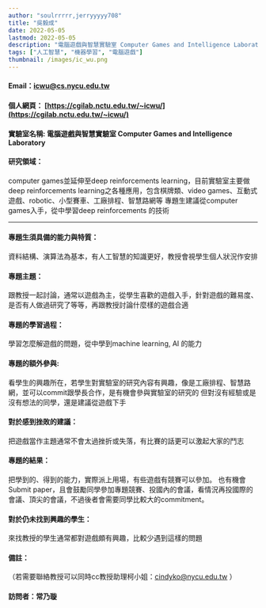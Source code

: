 ```yaml
---
author: "soulrrrrr,jerryyyyy708"
title: "吳毅成"
date: 2022-05-05
lastmod: 2022-05-05
description: "電腦遊戲與智慧實驗室 Computer Games and Intelligence Laboratory"
tags: ["人工智慧", "機器學習", "電腦遊戲"]
thumbnail: /images/ic_wu.png
---
```


#### Email：icwu@cs.nycu.edu.tw

#### 個人網頁： [https://cgilab.nctu.edu.tw/~icwu/](https://cgilab.nctu.edu.tw/~icwu/)

#### 實驗室名稱: 電腦遊戲與智慧實驗室 Computer Games and Intelligence Laboratory

#### 研究領域：

computer games並延伸至deep reinforcements learning，目前實驗室主要做deep reinforcements learning之各種應用，包含棋牌類、video games、互動式遊戲、robotic、小型賽車、工廠排程、智慧路網等
專題生建議從computer games入手，從中學習deep reinforcements 的技術

---

#### 專題生須具備的能力與特質：

資料結構、演算法為基本，有人工智慧的知識更好，教授會視學生個人狀況作安排

#### 專題主題：

跟教授一起討論，通常以遊戲為主，從學生喜歡的遊戲入手，針對遊戲的難易度、是否有人做過研究了等等，再跟教授討論什麼樣的遊戲合適

#### 專題的學習過程：

學習怎麼解遊戲的問題，從中學到machine learning, AI 的能力

#### 專題的額外參與:

看學生的興趣所在，若學生對實驗室的研究內容有興趣，像是工廠排程、智慧路網，並可以commit跟學長合作，是有機會參與實驗室的研究的
但對沒有經驗或是沒有想法的同學，還是建議從遊戲下手

#### 對於感到挫敗的建議：

把遊戲當作主題通常不會太過挫折或失落，有比賽的話更可以激起大家的鬥志

#### 專題的結果：

把學到的、得到的能力，實際派上用場，有些遊戲有競賽可以參加。
也有機會Submit paper，且會鼓勵同學參加專題競賽、投國內的會議，看情況再投國際的會議、頂尖的會議，不過後者會需要同學比較大的commitment。

#### 對於仍未找到興趣的學生：

來找教授的學生通常都對遊戲頗有興趣，比較少遇到這樣的問題

#### 備註：

（若需要聯絡教授可以同時cc教授助理柯小姐：cindyko@nycu.edu.tw ）

#### 訪問者：常乃璇
